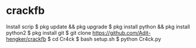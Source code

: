 # crackfb
Install scrip
$ pkg update && pkg upgrade
$ pkg install python && pkg install python2
$ pkg install git
$ git clone https://github.com/Adit-hengker/crackfb
$ cd Cr4ck
$ bash setup.sh
$ python Cr4ck.py

